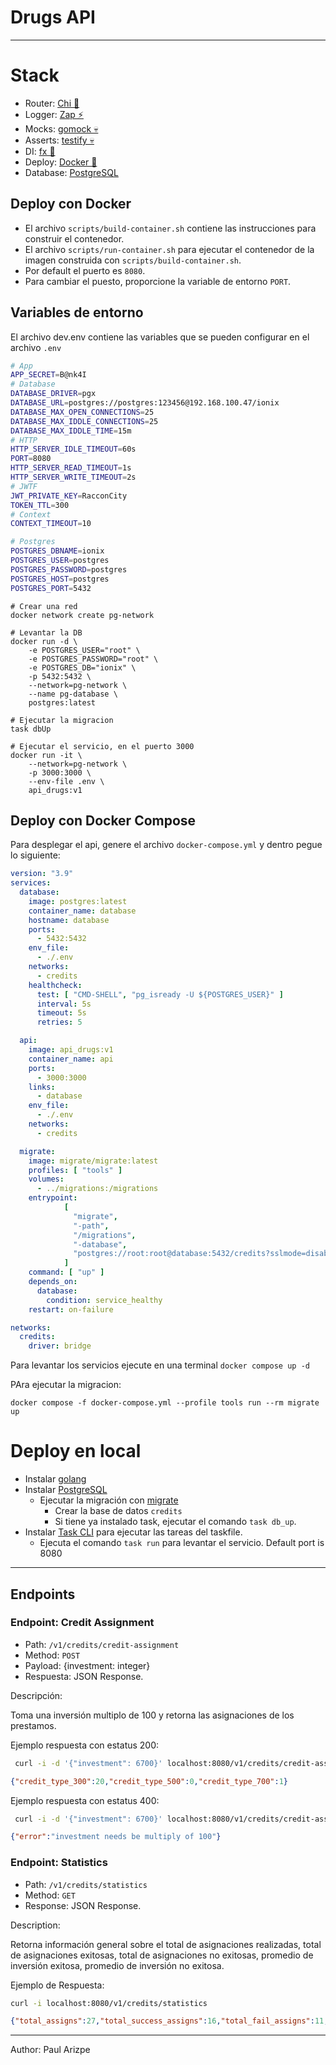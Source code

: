 # Drugs API

-----

# **Stack**

- Router: [Chi 🚀](https://github.com/go-chi/chi)
- Logger: [Zap ⚡](https://github.com/uber-go/zap)
- Mocks: [gomock 💀](https://github.com/uber-go/mock)
- Asserts: [testify 💀](https://github.com/stretchr/testify)
- DI: [fx 🤖](https://github.com/uber-go/fx)
- Deploy: [Docker 🐳](https://www.docker.com)
- Database: [PostgreSQL](https://www.postgresql.org/)

## **Deploy con Docker**
- El archivo `scripts/build-container.sh` contiene las instrucciones para construir el contenedor.
- El archivo `scripts/run-container.sh` para ejecutar el contenedor de la imagen construida con `scripts/build-container.sh`.
- Por default el puerto es `8080`.
- Para cambiar el puesto, proporcione la variable de entorno `PORT`.

## **Variables de entorno**

El archivo dev.env contiene las variables que se pueden configurar en el archivo `.env`

```sh
# App
APP_SECRET=B@nk4I
# Database
DATABASE_DRIVER=pgx
DATABASE_URL=postgres://postgres:123456@192.168.100.47/ionix
DATABASE_MAX_OPEN_CONNECTIONS=25
DATABASE_MAX_IDDLE_CONNECTIONS=25
DATABASE_MAX_IDDLE_TIME=15m
# HTTP
HTTP_SERVER_IDLE_TIMEOUT=60s
PORT=8080
HTTP_SERVER_READ_TIMEOUT=1s
HTTP_SERVER_WRITE_TIMEOUT=2s
# JWTF
JWT_PRIVATE_KEY=RacconCity
TOKEN_TTL=300
# Context
CONTEXT_TIMEOUT=10

# Postgres
POSTGRES_DBNAME=ionix
POSTGRES_USER=postgres
POSTGRES_PASSWORD=postgres
POSTGRES_HOST=postgres
POSTGRES_PORT=5432
```

````shell
# Crear una red
docker network create pg-network

# Levantar la DB
docker run -d \
    -e POSTGRES_USER="root" \
    -e POSTGRES_PASSWORD="root" \
    -e POSTGRES_DB="ionix" \
    -p 5432:5432 \
    --network=pg-network \
    --name pg-database \
    postgres:latest
    
# Ejecutar la migracion
task dbUp

# Ejecutar el servicio, en el puerto 3000
docker run -it \
    --network=pg-network \
    -p 3000:3000 \
    --env-file .env \
    api_drugs:v1 
````

## **Deploy con Docker Compose**
Para desplegar el api, genere el archivo `docker-compose.yml` y dentro pegue lo siguiente:

```yaml
version: "3.9"
services:
  database:
    image: postgres:latest
    container_name: database
    hostname: database
    ports:
      - 5432:5432
    env_file:
      - ./.env
    networks:
      - credits
    healthcheck:
      test: [ "CMD-SHELL", "pg_isready -U ${POSTGRES_USER}" ]
      interval: 5s
      timeout: 5s
      retries: 5

  api:
    image: api_drugs:v1
    container_name: api
    ports:
      - 3000:3000
    links:
      - database
    env_file:
      - ./.env
    networks:
      - credits

  migrate:
    image: migrate/migrate:latest
    profiles: [ "tools" ]
    volumes:
      - ../migrations:/migrations
    entrypoint:
            [
              "migrate",
              "-path",
              "/migrations",
              "-database",
              "postgres://root:root@database:5432/credits?sslmode=disable",
            ]
    command: [ "up" ]
    depends_on:
      database:
        condition: service_healthy
    restart: on-failure

networks:
  credits:
    driver: bridge
```

Para levantar los servicios ejecute en una terminal `docker compose up -d`

PAra ejecutar la migracion:

```shell
docker compose -f docker-compose.yml --profile tools run --rm migrate up
```
# Deploy en local

- Instalar [golang](https://golang.org/dl)
- Instalar [PostgreSQL](https://www.postgresql.org/)
  - Ejecutar la migración con [migrate](https://github.com/golang-migrate/migrate)
    - Crear la base de datos `credits`
    - Si tiene ya instalado task, ejecutar el comando `task db_up`.
- Instalar [Task CLI](https://taskfile.dev/) para ejecutar las tareas del taskfile.
    - Ejecuta el comando `task run` para levantar el servicio. Default port is 8080

---
## Endpoints

### Endpoint: Credit Assignment

* Path: `/v1/credits/credit-assignment`
* Method: `POST`
* Payload: {investment: integer}
* Respuesta: JSON Response.

Descripción:

Toma una inversión multiplo de 100 y retorna las asignaciones de los prestamos.

Ejemplo respuesta con estatus 200:

```sh
 curl -i -d '{"investment": 6700}' localhost:8080/v1/credits/credit-assignment
```

```json
{"credit_type_300":20,"credit_type_500":0,"credit_type_700":1}
```

Ejemplo respuesta con estatus 400:

```sh
 curl -i -d '{"investment": 6700}' localhost:8080/v1/credits/credit-assignment
```
```json
{"error":"investment needs be multiply of 100"}
```

### Endpoint: Statistics

* Path: `/v1/credits/statistics`
* Method: `GET`
* Response: JSON Response.

Description:

Retorna información general sobre el total de asignaciones realizadas, total de asignaciones exitosas, 
total de asignaciones no exitosas, promedio de inversión exitosa, promedio de inversión no exitosa.

Ejemplo de Respuesta:
```sh
curl -i localhost:8080/v1/credits/statistics
```
```json
{"total_assigns":27,"total_success_assigns":16,"total_fail_assigns":11,"avg_success_assigns":70.08,"avg_fail_assigns":29.92}
```


---

Author: Paul Arizpe

